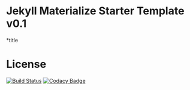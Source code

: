 # Jekyll Materialize Starter Template v0.1

*title


# License


[![Build Status](https://travis-ci.org/GasanovShamil/GasanovShamil.github.io.svg?branch=master)](https://travis-ci.org/GasanovShamil/GasanovShamil.github.io)
[![Codacy Badge](https://api.codacy.com/project/badge/Grade/33f6b7a37a644e4781e248afa2996b95)](https://app.codacy.com/app/GasanovShamil/GasanovShamil.github.io?utm_source=github.com&amp;utm_medium=referral&amp;utm_content=vmonjaret/indus_web&amp;utm_campaign=Badge_Grade)
